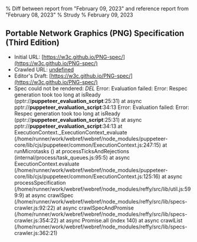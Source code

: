 % Diff between report from "February 09, 2023" and reference report from "February 08, 2023"
% Strudy
% February 09, 2023

## Portable Network Graphics (PNG) Specification (Third Edition)

- Initial URL: [https://w3c.github.io/PNG-spec/](https://w3c.github.io/PNG-spec/)
- Crawled URL: [undefined](undefined)
- Editor's Draft: [https://w3c.github.io/PNG-spec/](https://w3c.github.io/PNG-spec/)
- Spec could not be rendered: *DEL* Error: Evaluation failed: Error: Respec generation took too long
    at isReady (pptr://__puppeteer_evaluation_script__:25:31)
    at async pptr://__puppeteer_evaluation_script__:34:13 Error: Evaluation failed: Error: Respec generation took too long
    at isReady (pptr://__puppeteer_evaluation_script__:25:31)
    at async pptr://__puppeteer_evaluation_script__:34:13
    at ExecutionContext._ExecutionContext_evaluate (/home/runner/work/webref/webref/node_modules/puppeteer-core/lib/cjs/puppeteer/common/ExecutionContext.js:247:15)
    at runMicrotasks (<anonymous>)
    at processTicksAndRejections (internal/process/task_queues.js:95:5)
    at async ExecutionContext.evaluate (/home/runner/work/webref/webref/node_modules/puppeteer-core/lib/cjs/puppeteer/common/ExecutionContext.js:125:16)
    at async processSpecification (/home/runner/work/webref/webref/node_modules/reffy/src/lib/util.js:599:9)
    at async crawlSpec (/home/runner/work/webref/webref/node_modules/reffy/src/lib/specs-crawler.js:92:22)
    at async crawlSpecAndPromise (/home/runner/work/webref/webref/node_modules/reffy/src/lib/specs-crawler.js:354:22)
    at async Promise.all (index 140)
    at async crawlList (/home/runner/work/webref/webref/node_modules/reffy/src/lib/specs-crawler.js:362:21)



